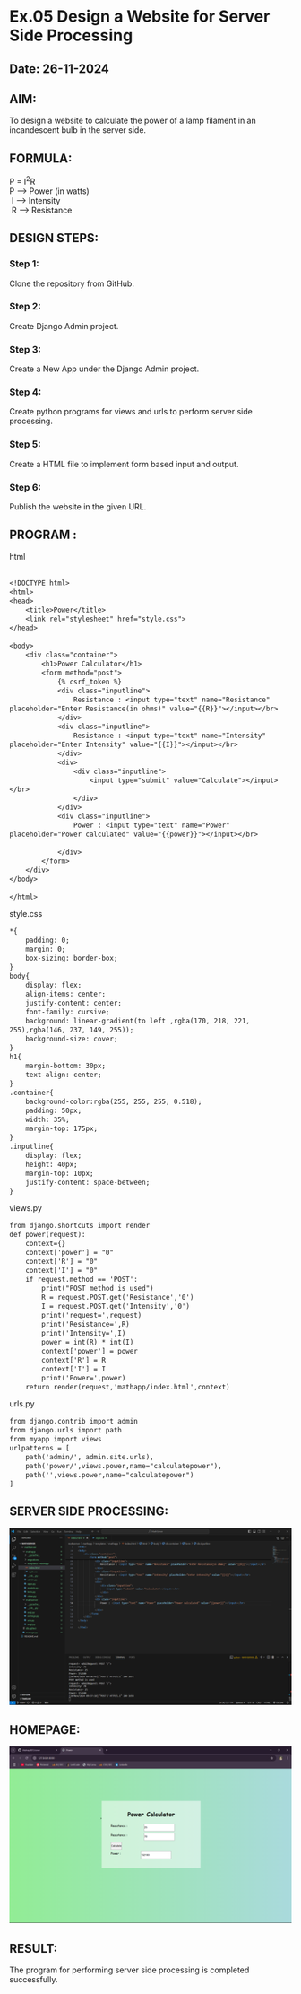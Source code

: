 # Ex.05 Design a Website for Server Side Processing
## Date: 26-11-2024

## AIM:
 To design a website to calculate the power of a lamp filament in an incandescent bulb in the server side. 


## FORMULA:
P = I<sup>2</sup>R
<br> P --> Power (in watts)
<br> I --> Intensity
<br> R --> Resistance

## DESIGN STEPS:

### Step 1:
Clone the repository from GitHub.

### Step 2:
Create Django Admin project.

### Step 3:
Create a New App under the Django Admin project.

### Step 4:
Create python programs for views and urls to perform server side processing.

### Step 5:
Create a HTML file to implement form based input and output.

### Step 6:
Publish the website in the given URL.

## PROGRAM :

html
```

<!DOCTYPE html>
<html>
<head>
    <title>Power</title>
    <link rel="stylesheet" href="style.css">
</head>

<body>
    <div class="container">
        <h1>Power Calculator</h1>
        <form method="post">
            {% csrf_token %}
            <div class="inputline">
                Resistance : <input type="text" name="Resistance" placeholder="Enter Resistance(in ohms)" value="{{R}}"></input></br>
            </div>
            <div class="inputline">
                Resistance : <input type="text" name="Intensity" placeholder="Enter Intensity" value="{{I}}"></input></br>
            </div>
            <div>
                <div class="inputline">
                    <input type="submit" value="Calculate"></input></br>
                </div>
            </div>
            <div class="inputline">
                Power : <input type="text" name="Power" placeholder="Power calculated" value="{{power}}"></input></br>

            </div>
        </form>
    </div>
</body>

</html>

```
style.css

```
*{
    padding: 0;
    margin: 0;
    box-sizing: border-box;
}
body{
    display: flex;
    align-items: center;
    justify-content: center;
    font-family: cursive;
    background: linear-gradient(to left ,rgba(170, 218, 221, 255),rgba(146, 237, 149, 255));
    background-size: cover;
} 
h1{
    margin-bottom: 30px;
    text-align: center;
}
.container{
    background-color:rgba(255, 255, 255, 0.518);
    padding: 50px;
    width: 35%;
    margin-top: 175px;
}
.inputline{
    display: flex;
    height: 40px;
    margin-top: 10px;
    justify-content: space-between;
}

```

views.py

```
from django.shortcuts import render 
def power(request): 
    context={} 
    context['power'] = "0" 
    context['R'] = "0" 
    context['I'] = "0" 
    if request.method == 'POST': 
        print("POST method is used")
        R = request.POST.get('Resistance','0')
        I = request.POST.get('Intensity','0')
        print('request=',request) 
        print('Resistance=',R) 
        print('Intensity=',I) 
        power = int(R) * int(I) 
        context['power'] = power
        context['R'] = R
        context['I'] = I
        print('Power=',power) 
    return render(request,'mathapp/index.html',context)

```
urls.py

```
from django.contrib import admin 
from django.urls import path 
from myapp import views 
urlpatterns = [ 
    path('admin/', admin.site.urls), 
    path('power/',views.power,name="calculatepower"),
    path('',views.power,name="calculatepower")
]
```

## SERVER SIDE PROCESSING:

![alt text](<Screenshot (54).png>)

## HOMEPAGE:

![alt text](<Screenshot (53)-1.png>)

## RESULT:
The program for performing server side processing is completed successfully.
